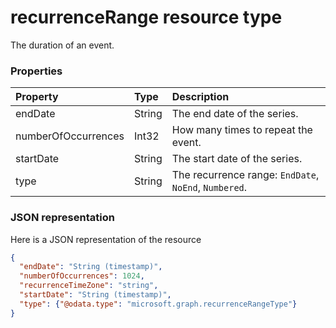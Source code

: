 # recurrenceRange resource type

The duration of an event.

### Properties

| Property	   | Type	|Description|
|:---------------|:--------|:----------|
|endDate|String|The end date of the series.|
|numberOfOccurrences|Int32|How many times to repeat the event.|
|startDate|String|The start date of the series.|
|type|String|The recurrence range: `EndDate`, `NoEnd`, `Numbered`.|


### JSON representation

Here is a JSON representation of the resource

<!-- {
  "blockType": "resource",
  "optionalProperties": [

  ],
  "@odata.type": "microsoft.graph.recurrencerange"
}-->

```json
{
  "endDate": "String (timestamp)",
  "numberOfOccurrences": 1024,
  "recurrenceTimeZone": "string",
  "startDate": "String (timestamp)",
  "type": {"@odata.type": "microsoft.graph.recurrenceRangeType"}
}

```

<!-- uuid: 8fcb5dbc-d5aa-4681-8e31-b001d5168d79
2015-10-25 14:57:30 UTC -->
<!-- {
  "type": "#page.annotation",
  "description": "recurrenceRange resource",
  "keywords": "",
  "section": "documentation",
  "tocPath": ""
}-->